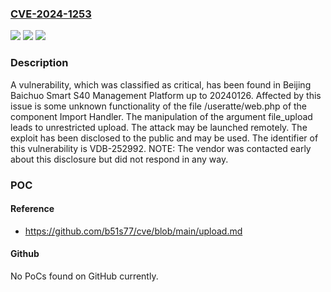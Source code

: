 ### [CVE-2024-1253](https://cve.mitre.org/cgi-bin/cvename.cgi?name=CVE-2024-1253)
![](https://img.shields.io/static/v1?label=Product&message=Smart%20S40%20Management%20Platform&color=blue)
![](https://img.shields.io/static/v1?label=Version&message=%3D%2020240126%20&color=brighgreen)
![](https://img.shields.io/static/v1?label=Vulnerability&message=CWE-434%20Unrestricted%20Upload&color=brighgreen)

### Description

A vulnerability, which was classified as critical, has been found in Beijing Baichuo Smart S40 Management Platform up to 20240126. Affected by this issue is some unknown functionality of the file /useratte/web.php of the component Import Handler. The manipulation of the argument file_upload leads to unrestricted upload. The attack may be launched remotely. The exploit has been disclosed to the public and may be used. The identifier of this vulnerability is VDB-252992. NOTE: The vendor was contacted early about this disclosure but did not respond in any way.

### POC

#### Reference
- https://github.com/b51s77/cve/blob/main/upload.md

#### Github
No PoCs found on GitHub currently.

